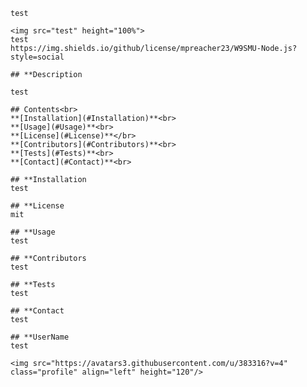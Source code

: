   
    test    

    <img src="test" height="100%">
    test
    https://img.shields.io/github/license/mpreacher23/W9SMU-Node.js?style=social

    ## **Description

    test

    ## Contents<br>
    **[Installation](#Installation)**<br>
    **[Usage](#Usage)**<br>
    **[License](#License)**</br>
    **[Contributors](#Contributors)**<br>
    **[Tests](#Tests)**<br>
    **[Contact](#Contact)**<br>

    ## **Installation
    test
    
    ## **License
    mit

    ## **Usage
    test

    ## **Contributors
    test

    ## **Tests
    test

    ## **Contact
    test

    ## **UserName
    test

    <img src="https://avatars3.githubusercontent.com/u/383316?v=4" class="profile" align="left" height="120"/>

